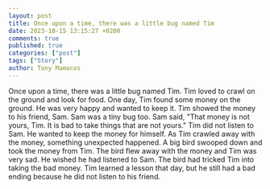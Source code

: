 ```yaml
---
layout: post
title: Once upon a time, there was a little bug named Tim
date: 2023-10-15 13:15:27 +0200
comments: true
published: true
categories: ["post"]
tags: ["Story"]
author: Tony Mamacos
---
```

Once upon a time, there was a little bug named Tim. Tim loved to crawl on the ground and look for food. One day, Tim found some money on the ground. He was very happy and wanted to keep it.
Tim showed the money to his friend, Sam. Sam was a tiny bug too. Sam said, "That money is not yours, Tim. It is bad to take things that are not yours." Tim did not listen to Sam. He wanted to keep the money for himself.
As Tim crawled away with the money, something unexpected happened. A big bird swooped down and took the money from Tim. The bird flew away with the money and Tim was very sad. He wished he had listened to Sam. The bird had tricked Tim into taking the bad money. Tim learned a lesson that day, but he still had a bad ending because he did not listen to his friend.

